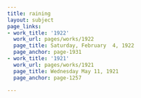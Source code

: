 ```yaml
---
title: raining
layout: subject
page_links:
- work_title: '1922'
  work_url: pages/works/1922
  page_title: Saturday, February  4, 1922
  page_anchor: page-1931
- work_title: '1921'
  work_url: pages/works/1921
  page_title: Wednesday May 11, 1921
  page_anchor: page-1257

---
```

